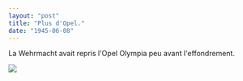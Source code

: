 ```yaml
---
layout: "post"
title: "Plus d'Opel."
date: "1945-06-08"
---
```


La Wehrmacht avait repris l'Opel Olympia peu avant l'effondrement.


<div class="histoire"></div>

<div class="commentaire"></div>

<img class="photo" src="{{'/assets/img/Opel_Olympia.jpg' | prepend: site.baseurl}}">